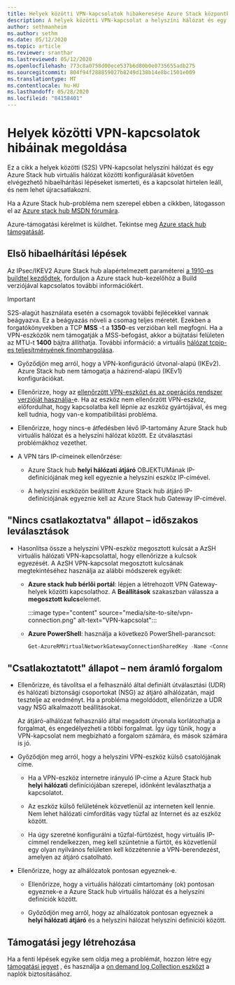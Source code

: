 ```yaml
---
title: Helyek közötti VPN-kapcsolatok hibakeresése Azure Stack központban
description: A helyek közötti VPN-kapcsolat a helyszíni hálózat és egy Azure Stack hub virtuális hálózat között történő konfigurálása után elvégzendő hibaelhárítási lépések.
author: sethmanheim
ms.author: sethm
ms.date: 05/12/2020
ms.topic: article
ms.reviewer: sranthar
ms.lastreviewed: 05/12/2020
ms.openlocfilehash: 773c8a0758d00ece537b6d80b0e0735655adb275
ms.sourcegitcommit: 804f94f288859027b8249d138b14e8bc1501e009
ms.translationtype: MT
ms.contentlocale: hu-HU
ms.lasthandoff: 05/28/2020
ms.locfileid: "84158401"
---
```

# <a name="troubleshoot-site-to-site-vpn-connections"></a>Helyek közötti VPN-kapcsolatok hibáinak megoldása

Ez a cikk a helyek közötti (S2S) VPN-kapcsolat helyszíni hálózat és egy Azure Stack hub virtuális hálózat közötti konfigurálását követően elvégezhető hibaelhárítási lépéseket ismerteti, és a kapcsolat hirtelen leáll, és nem lehet újracsatlakozni.

Ha a Azure Stack hub-probléma nem szerepel ebben a cikkben, látogasson el az [Azure stack hub MSDN fórumára](https://social.msdn.microsoft.com/Forums/azure/home?forum=azurestack).

Azure-támogatási kérelmet is küldhet. Tekintse meg [Azure stack hub támogatását](../operator/azure-stack-manage-basics.md#where-to-get-support).

## <a name="initial-troubleshooting-steps"></a>Első hibaelhárítási lépések

Az IPsec/IKEV2 Azure Stack hub alapértelmezett paraméterei [a 1910-es buildtel kezdődtek,](../user/azure-stack-vpn-gateway-settings.md#ike-phase-1-main-mode-parameters) forduljon a Azure stack hub-kezelőhöz a Build verziójával kapcsolatos további információkért.

> [!IMPORTANT]
> S2S-alagút használata esetén a csomagok további fejlécekkel vannak beágyazva. Ez a beágyazás növeli a csomag teljes méretét. Ezekben a forgatókönyvekben a TCP **MSS** -t a **1350**-es verzióban kell megfogni. Ha a VPN-eszközök nem támogatják a MSS-befogást, akkor a bújtatási felületen az MTU-t **1400** bájtra állíthatja. További információ: a virtuális [hálózat tcpip-es teljesítményének finomhangolása](/azure/virtual-network/virtual-network-tcpip-performance-tuning).

- Győződjön meg arról, hogy a VPN-konfiguráció útvonal-alapú (IKEv2). Azure Stack hub nem támogatja a házirend-alapú (IKEv1) konfigurációkat.

- Ellenőrizze, hogy az [ellenőrzött VPN-eszközt és az operációs rendszer verzióját használja-](/azure/vpn-gateway/vpn-gateway-about-vpn-devices#devicetable)e. Ha az eszköz nem ellenőrzött VPN-eszköz, előfordulhat, hogy kapcsolatba kell lépnie az eszköz gyártójával, és meg kell tudnia, hogy van-e kompatibilitási probléma.

- Ellenőrizze, hogy nincs-e átfedésben lévő IP-tartomány Azure Stack hub virtuális hálózat és a helyszíni hálózat között. Ez útválasztási problémákhoz vezethet. 

- A VPN társ IP-címeinek ellenőrzése:

  - Azure Stack hub **helyi hálózati átjáró** OBJEKTUMának IP-definíciójának meg kell egyeznie a helyszíni eszköz IP-címével.

  - A helyszíni eszközön beállított Azure Stack hub átjáró IP-definíciójának egyeznie kell az Azure Stack hub Gateway IP-címével.

## <a name="status-not-connected---intermittent-disconnects"></a>"Nincs csatlakoztatva" állapot – időszakos leválasztások

- Hasonlítsa össze a helyszíni VPN-eszköz megosztott kulcsát a AzSH virtuális hálózati VPN-kapcsolattal, hogy ellenőrizze a kulcsok egyezését. A AzSH VPN-kapcsolat megosztott kulcsának megtekintéséhez használja az alábbi módszerek egyikét:

  - **Azure stack hub bérlői portál**: lépjen a létrehozott VPN Gateway-helyek közötti kapcsolathoz. A **Beállítások** szakaszban válassza a **megosztott kulcs**elemet.

      :::image type="content" source="media/site-to-site/vpn-connection.png" alt-text="VPN-kapcsolat":::

  - **Azure PowerShell**: használja a következő PowerShell-parancsot:

      ```powershell
      Get-AzureRMVirtualNetworkGatewayConnectionSharedKey -Name <Connection name> -ResourceGroupName <Resource group>
      ```

## <a name="status-connected--traffic-not-flowing"></a>"Csatlakoztatott" állapot – nem áramló forgalom

- Ellenőrizze, és távolítsa el a felhasználó által definiált útválasztási (UDR) és hálózati biztonsági csoportokat (NSG) az átjáró alhálózatán, majd tesztelje az eredményt. Ha a probléma megoldódott, ellenőrizze a UDR vagy NSG alkalmazott beállításokat.

   Az átjáró-alhálózat felhasználó által megadott útvonala korlátozhatja a forgalmat, és engedélyezheti a többi forgalmat. Így úgy tűnik, hogy a VPN-kapcsolat nem megbízható a forgalom számára, és mások számára is jó.

- Győződjön meg arról, hogy a helyszíni VPN-eszköz külső csatolójának címe. 

  - Ha a VPN-eszköz internetre irányuló IP-címe a Azure Stack hub **helyi hálózati** definíciójában szerepel, időnként leválaszthatja a kapcsolatot.

  - Az eszköz külső felületének közvetlenül az interneten kell lennie. Nem lehet hálózati címfordítás vagy tűzfal az Internet és az eszköz között.

  - Ha úgy szeretné konfigurálni a tűzfal-fürtözést, hogy virtuális IP-címmel rendelkezzen, meg kell szüntetnie a fürtöt, és közvetlenül egy olyan nyilvános felületen kell közzétennie a VPN-berendezést, amelyen az átjáró csatolható.

- Ellenőrizze, hogy az alhálózatok pontosan egyeznek-e.

  - Ellenőrizze, hogy a virtuális hálózati címtartomány (ok) pontosan egyeznek-e a Azure Stack hub virtuális hálózat és a helyszíni definíciók között.

  - Győződjön meg arról, hogy az alhálózatok pontosan egyeznek a **helyi hálózati átjáró** és a helyszíni hálózat helyszíni definíciói között.

## <a name="create-a-support-ticket"></a>Támogatási jegy létrehozása

Ha a fenti lépések egyike sem oldja meg a problémát, hozzon létre egy [támogatási jegyet](../operator/azure-stack-manage-basics.md#where-to-get-support) , és használja a [on demand log Collection eszközt](../operator/azure-stack-configure-on-demand-diagnostic-log-collection.md) a naplók biztosításához.

